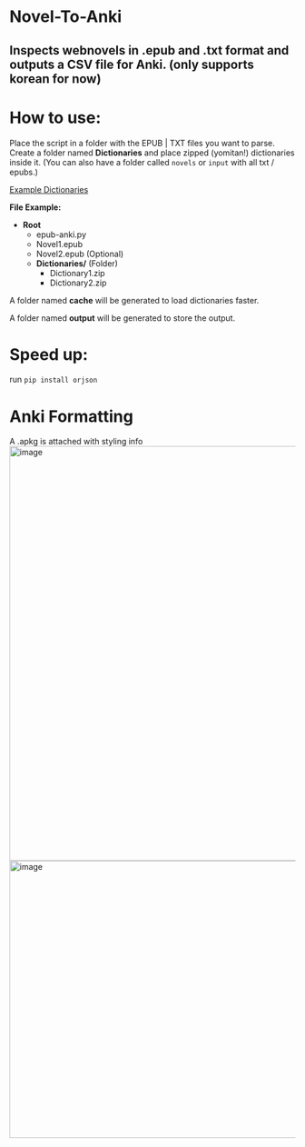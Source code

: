 


# Novel-To-Anki
Inspects webnovels in .epub and .txt format and outputs a CSV file for Anki.
(only supports korean for now)
---

# How to use:
Place the script in a folder with the EPUB | TXT files you want to parse. Create a folder named **Dictionaries** and place zipped (yomitan!) dictionaries inside it.
(You can also have a folder called `novels` or `input` with all txt / epubs.)

[Example Dictionaries](https://github.com/Lyroxide/yomitan-ko-dic/releases)

**File Example:**

-   **Root**
    -   epub-anki.py
    -   Novel1.epub
    -   Novel2.epub (Optional)
    -   **Dictionaries/** (Folder)
        -   Dictionary1.zip
        -   Dictionary2.zip

A folder named **cache** will be generated to load dictionaries faster.

A folder named **output** will be generated to store the output.

# Speed up:
run `pip install orjson`


# Anki Formatting 
A .apkg is attached with styling info
<img width="899" height="730" alt="image" src="https://github.com/user-attachments/assets/1f272170-8d6f-42a0-aeb7-ac730db7ce54" />
<img width="930" height="488" alt="image" src="https://github.com/user-attachments/assets/8e62c5c4-f63b-4757-915b-d8b92b730207" />
